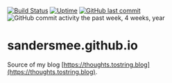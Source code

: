 [![Build Status](https://travis-ci.org/SanderSmee/sandersmee.github.io.svg?branch=source)](https://travis-ci.org/SanderSmee/sandersmee.github.io)
[![Uptime](https://img.shields.io/uptimerobot/ratio/m781928258-68541b14c6060636c56ead35.svg?style=flat)](https://stats.uptimerobot.com/Q7LzzFqKE)
[![GitHub last commit](https://img.shields.io/github/last-commit/SanderSmee/sandersmee.github.io.svg)](https://github.com/SanderSmee/sandersmee.github.io)
![GitHub commit activity the past week, 4 weeks, year](https://img.shields.io/github/commit-activity/y/SanderSmee/sandersmee.github.io.svg?style=flat)

# sandersmee.github.io
Source of my blog [https://thoughts.tostring.blog](https://thoughts.tostring.blog).
